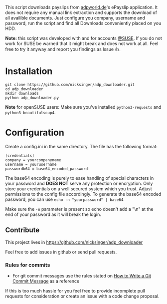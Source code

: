 This script downloads payslips from [adpworld.de](https://www.adpworld.de)'s ePayslip application. It does not require any manual link extraction
and supports the download of all availible documents. Just configure you company, username and password, run the script and
find all Downloads conveniently placed on you HDD.

**Note:** this script was developed with and for accounts [@SUSE](https://github.com/SUSE). If you do not work for SUSE be warned
that it might break and does not work at all. Feel free to try it anyway and report you findings as Issue :+1:.

# Installation

```
git clone https://github.com/nicksinger/adp_downloader.git
cd adp_downloader
mkdir downloads
python adp_downloader.py
```

**Note** for openSUSE users: Make sure you've installed `python3-requests` and `python3-beautifulsoup4`.

# Configuration

Create a config.ini in the same directory. The file has the following format:

```
[credentials]
company = yourcompanyname
username = yourusername
passwordb64 = base64_encoded_password
```

The base64 encoding is purely to ease handling of special characters in your password and **DOES NOT** serve any protection or encryption. Only store your credentials on a well secured system which you trust. Adjust permissions to the config file accordingly.
To generate the base64 encoded password, you can use `echo -n "yourpassword" | base64`.

Make sure the `-n` parameter is present so echo doesn't add a "\n" at
the end of your password as it will break the login.

## Contribute

This project lives in https://github.com/nicksinger/adp_downloader

Feel free to add issues in github or send pull requests.

### Rules for commits

* For git commit messages use the rules stated on
  [How to Write a Git Commit Message](http://chris.beams.io/posts/git-commit/) as
  a reference

If this is too much hassle for you feel free to provide incomplete pull
requests for consideration or create an issue with a code change proposal.
